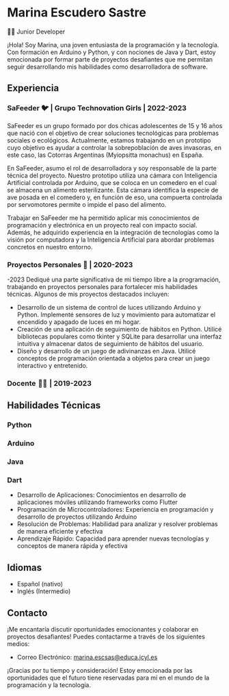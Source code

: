 # Marina Escudero Sastre

👩‍💻 Junior Developer

¡Hola! Soy Marina, una joven entusiasta de la programación y la tecnología. Con formación en Arduino y Python, y con nociones de Java y Dart, estoy emocionada por formar parte de proyectos desafiantes que me permitan seguir desarrollando mis habilidades como desarrolladora de software.

## Experiencia

### SaFeeder 🐦 | Grupo Technovation Girls | 2022-2023
SaFeeder es un grupo formado por dos chicas adolescentes de 15 y 16 años que nació con el objetivo de crear soluciones tecnológicas para problemas sociales o ecológicos. Actualmente, estamos trabajando en un prototipo cuyo objetivo es ayudar a controlar la sobrepoblación de aves invasoras, en este caso, las Cotorras Argentinas (Myiopsitta monachus) en España.

En SaFeeder, asumo el rol de desarrolladora y soy responsable de la parte técnica del proyecto. Nuestro prototipo utiliza una cámara con Inteligencia Artificial controlada por Arduino, que se coloca en un comedero en el cual se almacena un alimento esterilizante. Esta cámara identifica la especie de ave posada en el comedero y, en función de eso, una compuerta controlada por servomotores permite o impide el paso del alimento.

Trabajar en SaFeeder me ha permitido aplicar mis conocimientos de programación y electrónica en un proyecto real con impacto social. Además, he adquirido experiencia en la integración de tecnologías como la visión por computadora y la Inteligencia Artificial para abordar problemas concretos en nuestro entorno.

### Proyectos Personales 🤖 | 2020-2023
-2023
Dediqué una parte significativa de mi tiempo libre a la programación, trabajando en proyectos personales para fortalecer mis habilidades técnicas. Algunos de mis proyectos destacados incluyen:
- Desarrollo de un sistema de control de luces utilizando Arduino y Python. Implementé sensores de luz y movimiento para automatizar el encendido y apagado de luces en mi hogar.
- Creación de una aplicación de seguimiento de hábitos en Python. Utilicé bibliotecas populares como tkinter y SQLite para desarrollar una interfaz intuitiva y almacenar datos de seguimiento de hábitos del usuario.
- Diseño y desarrollo de un juego de adivinanzas en Java. Utilicé conceptos de programación orientada a objetos para crear un juego interactivo y entretenido.


### Docente  👩‍🏫  | 2019-2023


## Habilidades Técnicas
### Python
### Arduino
### Java
### Dart
- Desarrollo de Aplicaciones: Conocimientos en desarrollo de aplicaciones móviles utilizando frameworks como Flutter
- Programación de Microcontroladores: Experiencia en programación y desarrollo de proyectos utilizando Arduino
- Resolución de Problemas: Habilidad para analizar y resolver problemas de manera eficiente y efectiva
- Aprendizaje Rápido: Capacidad para aprender nuevas tecnologías y conceptos de manera rápida y efectiva


## Idiomas

- Español (nativo)
- Inglés (Intermedio)

## Contacto

¡Me encantaría discutir oportunidades emocionantes y colaborar en proyectos desafiantes! Puedes contactarme a través de los siguientes medios:

- Correo Electrónico: [marina.escsas@educa.jcyl.es](mailto:marina.escsas@educa.jcyl.es)

¡Gracias por tu tiempo y consideración! Estoy emocionada por las oportunidades que el futuro tiene reservadas para mí en el mundo de la programación y la tecnología.
